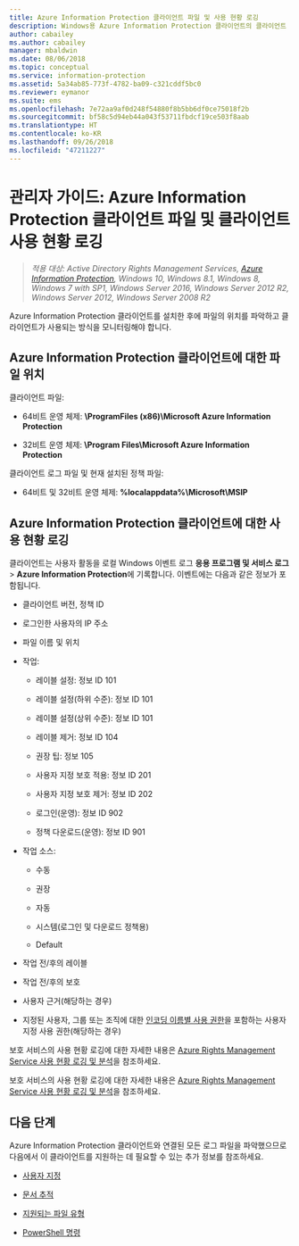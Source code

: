 ```yaml
---
title: Azure Information Protection 클라이언트 파일 및 사용 현황 로깅
description: Windows용 Azure Information Protection 클라이언트의 클라이언트 파일 및 사용 현황 로깅에 대한 정보
author: cabailey
ms.author: cabailey
manager: mbaldwin
ms.date: 08/06/2018
ms.topic: conceptual
ms.service: information-protection
ms.assetid: 5a34ab85-773f-4782-ba09-c321cddf5bc0
ms.reviewer: eymanor
ms.suite: ems
ms.openlocfilehash: 7e72aa9af0d248f54880f8b5bb6df0ce75018f2b
ms.sourcegitcommit: bf58c5d94eb44a043f53711fbdcf19ce503f8aab
ms.translationtype: HT
ms.contentlocale: ko-KR
ms.lasthandoff: 09/26/2018
ms.locfileid: "47211227"
---
```

# <a name="admin-guide-azure-information-protection-client-files-and-client-usage-logging"></a>관리자 가이드: Azure Information Protection 클라이언트 파일 및 클라이언트 사용 현황 로깅

>*적용 대상: Active Directory Rights Management Services, [Azure Information Protection](https://azure.microsoft.com/pricing/details/information-protection), Windows 10, Windows 8.1, Windows 8, Windows 7 with SP1, Windows Server 2016, Windows Server 2012 R2, Windows Server 2012, Windows Server 2008 R2*

Azure Information Protection 클라이언트를 설치한 후에 파일의 위치를 파악하고 클라이언트가 사용되는 방식을 모니터링해야 합니다.

## <a name="file-locations-for-the-azure-information-protection-client"></a>Azure Information Protection 클라이언트에 대한 파일 위치

클라이언트 파일:   

- 64비트 운영 체제: **\ProgramFiles (x86)\Microsoft Azure Information Protection**

- 32비트 운영 체제: **\Program Files\Microsoft Azure Information Protection**

클라이언트 로그 파일 및 현재 설치된 정책 파일:

- 64비트 및 32비트 운영 체제: **%localappdata%\Microsoft\MSIP**

## <a name="usage-logging-for-the-azure-information-protection-client"></a>Azure Information Protection 클라이언트에 대한 사용 현황 로깅

클라이언트는 사용자 활동을 로컬 Windows 이벤트 로그 **응용 프로그램 및 서비스 로그** > **Azure Information Protection**에 기록합니다. 이벤트에는 다음과 같은 정보가 포함됩니다.

- 클라이언트 버전, 정책 ID

- 로그인한 사용자의 IP 주소

- 파일 이름 및 위치

- 작업:

    - 레이블 설정: 정보 ID 101
    
    - 레이블 설정(하위 수준): 정보 ID 101
    
    - 레이블 설정(상위 수준): 정보 ID 101
    
    - 레이블 제거: 정보 ID 104
   
    - 권장 팁: 정보 105
    
    - 사용자 지정 보호 적용: 정보 ID 201
    
    - 사용자 지정 보호 제거: 정보 ID 202
    
    - 로그인(운영): 정보 ID 902
    
    - 정책 다운로드(운영): 정보 ID 901
    
- 작업 소스:
    
    - 수동 
    
    - 권장
    
    - 자동  
    
    - 시스템(로그인 및 다운로드 정책용)
    
    - Default
    
- 작업 전/후의 레이블 
    
- 작업 전/후의 보호
    
- 사용자 근거(해당하는 경우)

- 지정된 사용자, 그룹 또는 조직에 대한 [인코딩 이름별 사용 권한](../configure-usage-rights.md#usage-rights-and-descriptions)을 포함하는 사용자 지정 사용 권한(해당하는 경우)
    
보호 서비스의 사용 현황 로깅에 대한 자세한 내용은 [Azure Rights Management Service 사용 현황 로깅 및 분석](../log-analyze-usage.md)을 참조하세요.

보호 서비스의 사용 현황 로깅에 대한 자세한 내용은 [Azure Rights Management Service 사용 현황 로깅 및 분석](../log-analyze-usage.md)을 참조하세요.

## <a name="next-steps"></a>다음 단계
Azure Information Protection 클라이언트와 연결된 모든 로그 파일을 파악했으므로 다음에서 이 클라이언트를 지원하는 데 필요할 수 있는 추가 정보를 참조하세요.

- [사용자 지정](client-admin-guide-customizations.md)

- [문서 추적](client-admin-guide-document-tracking.md)

- [지원되는 파일 유형](client-admin-guide-file-types.md)

- [PowerShell 명령](client-admin-guide-powershell.md)

